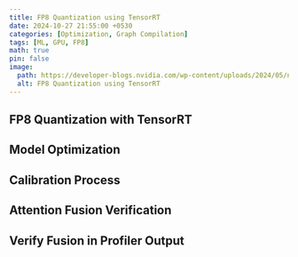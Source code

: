 ```yaml
---
title: FP8 Quantization using TensorRT
date: 2024-10-27 21:55:00 +0530
categories: [Optimization, Graph Compilation]
tags: [ML, GPU, FP8]
math: true
pin: false
image:
  path: https://developer-blogs.nvidia.com/wp-content/uploads/2024/05/nvidia-tensorrt-model-optimizer-graphic.jpg
  alt: FP8 Quantization using TensorRT
---
```


## FP8 Quantization with TensorRT


## Model Optimization


## Calibration Process
   

## Attention Fusion Verification


## Verify Fusion in Profiler Output

